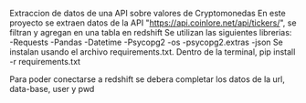 Extraccion de datos de una API sobre valores de Cryptomonedas
En este proyecto se extraen datos de la API "https://api.coinlore.net/api/tickers/", se filtran y agregan en una tabla en redshift
Se utilizan las siguientes librerias:
  -Requests
  -Pandas
  -Datetime
  -Psycopg2
  -os
  -psycopg2.extras
  -json
Se instalan usando el archivo requirements.txt. 
Dentro de la terminal, pip install -r requirements.txt

Para poder conectarse a redshift se debera completar los datos de la url, data-base, user y pwd